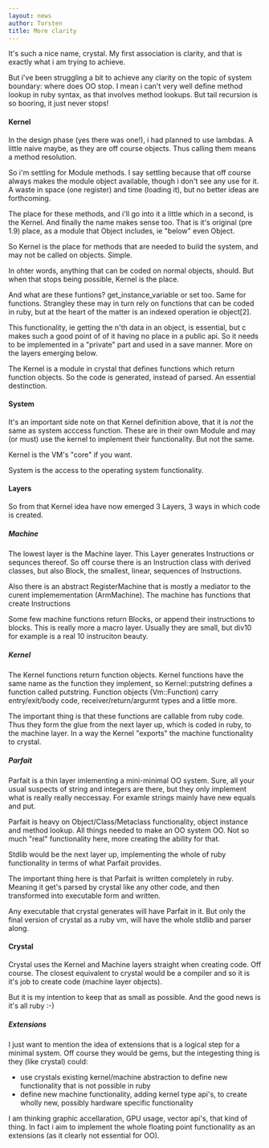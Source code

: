 ```yaml
---
layout: news
author: Torsten
title: More clarity
---
```


It's such a nice name, crystal. My first association is clarity, and that is exactly what i am trying to achieve.

But i've been struggling a bit to achieve any clarity on the topic of system boundary: where does OO stop. I mean i can't very well define method lookup in ruby syntax, as that involves method lookups. But tail recursion is so booring, it just never stops!

#### Kernel

In the design phase (yes there was one!), i had planned to use lambdas. A little naive maybe, as they are off course objects. Thus calling them means a method resolution.

So i'm settling for Module methods. I say settling because that off course always makes the module object available, though i don't see any use for it. A waste in space (one register) and time (loading it), but no better ideas are forthcoming.

The place for these methods, and i'll go into it a little which in a second, is the Kernel. And finally the name makes sense too. That is it's original (pre 1.9) place, as a module that Object includes, ie "below" even Object.

So Kernel is the place for methods that are needed to build the system, and may not be called on objects. Simple.

In ohter words, anything that can be coded on normal objects, should. But when that stops being possible, Kernel is the place.

And what are these funtions? get_instance_variable or set too. Same for functions. Strangley these may in turn rely on functions that can be coded in ruby, but at the heart of the matter is an indexed operation ie object[2].

This functionality, ie getting the n'th data in an object, is essential, but c makes such a good point of of it having no place in a public api. So it needs to be implemented in a "private" part and used in a save manner. More on the layers emerging below.

The Kernel is a module in crystal that defines functions which return function objects. So the code is generated, instead of parsed. An essential destinction.

#### System

It's an important side note on that Kernel definition above, that it is _not_ the same as system acccess function. These are in their own Module and may (or must) use the kernel to implement their functionality. But not the same.

Kernel is the VM's "core" if you want.

System is the access to the operating system functionality.

#### Layers

So from that Kernel idea have now emerged 3 Layers, 3 ways in which code is created. 

##### Machine

The lowest layer is the Machine layer. This Layer generates Instructions or sequnces thereof. So off course there is an Instruction class with derived classes, but also Block, the smallest, linear, sequences of Instructions.

Also there is an abstract RegisterMachine that is mostly a mediator to the curent implemementation (ArmMachine). The machine has functions that create Instructions

Some few machine functions return Blocks, or append their instructions to blocks. This is really more a macro layer. Usually they are small, but div10 for example is a real 10 instruciton beauty.

##### Kernel

The Kernel functions return function objects. Kernel functions have the same name as the function they implement, so Kernel::putstring defines a function called putstring. Function objects (Vm::Function) carry entry/exit/body code, receiver/return/argurmt types and a little more. 

The important thing is that these functions are callable from ruby code. Thus they form the glue from the next layer up, which is coded in ruby, to the machine layer. In a way the Kernel "exports" the machine functionality to crystal.

##### Parfait

Parfait is a thin layer imlementing a mini-minimal OO system. Sure, all your usual suspects of string and integers are there, but they only implement what is really really neccessay. For examle strings mainly have new equals and put.

Parfait is heavy on Object/Class/Metaclass functionality, object instance and method lookup. All things needed to make an OO system OO. Not so much "real" functionality here, more creating the ability for that.

Stdlib would be the next layer up, implementing the whole of ruby functionality in terms of what Parfait provides. 

The important thing here is that Parfait is written completely in ruby. Meaning it get's parsed by crystal like any other code, and then transformed into executable form and written. 

Any executable that crystal generates will have Parfait in it. But only the final version of crystal as a ruby vm, will have the whole stdlib and parser along.

#### Crystal

Crystal uses the Kernel and Machine layers straight when creating code. Off course. 
The closest equivalent to crystal would be a compiler and so it is it's job to create code (machine layer objects).

But it is my intention to keep that as small as possible. And the good news is it's all ruby :-)

##### Extensions

I just want to mention the idea of extensions that is a logical step for a minimal system. Off course they would be gems, but the integesting thing is they (like crystal) could:

- use crystals existing kernel/machine abstraction to define new functionality that is not possible in ruby
- define new machine functionality, adding kernel type api's, to create wholly new, possibly hardware specific functionality

I am thinking graphic accellaration, GPU usage, vector api's, that kind of thing. In fact i aim to implement the whole floating point functionality as an extensions (as it clearly not essential for OO).
